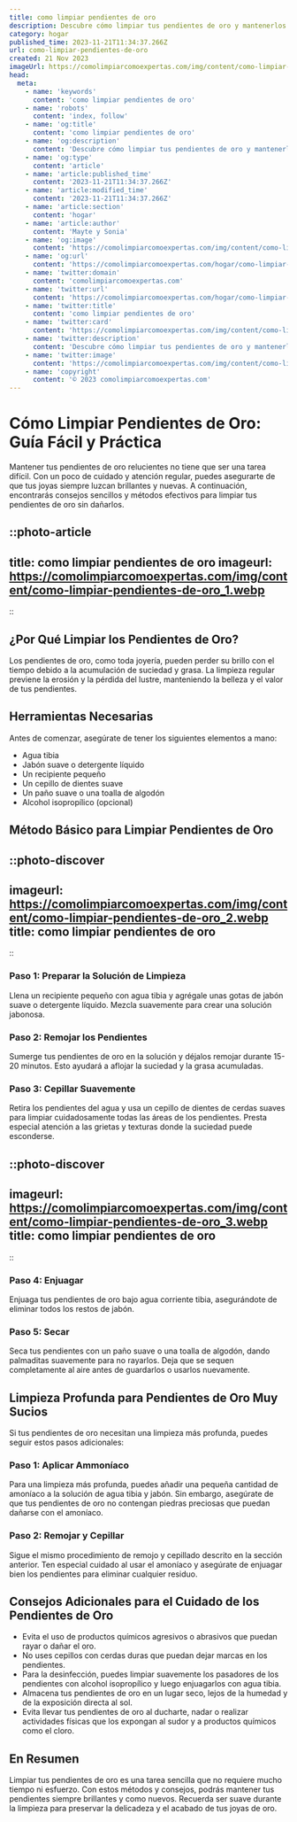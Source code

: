 ```yaml
---
title: como limpiar pendientes de oro
description: Descubre cómo limpiar tus pendientes de oro y mantenerlos brillantes con métodos seguros y efectivos. ¡Consejos prácticos para un brillo duradero!
category: hogar
published_time: 2023-11-21T11:34:37.266Z
url: como-limpiar-pendientes-de-oro
created: 21 Nov 2023
imageUrl: https://comolimpiarcomoexpertas.com/img/content/como-limpiar-pendientes-de-oro_1.webp
head:
  meta:
    - name: 'keywords'
      content: 'como limpiar pendientes de oro'
    - name: 'robots'
      content: 'index, follow'
    - name: 'og:title'
      content: 'como limpiar pendientes de oro'
    - name: 'og:description'
      content: 'Descubre cómo limpiar tus pendientes de oro y mantenerlos brillantes con métodos seguros y efectivos. ¡Consejos prácticos para un brillo duradero!'
    - name: 'og:type'
      content: 'article'
    - name: 'article:published_time'
      content: '2023-11-21T11:34:37.266Z'
    - name: 'article:modified_time'
      content: '2023-11-21T11:34:37.266Z'
    - name: 'article:section'
      content: 'hogar'
    - name: 'article:author'
      content: 'Mayte y Sonia'
    - name: 'og:image'
      content: 'https://comolimpiarcomoexpertas.com/img/content/como-limpiar-pendientes-de-oro_3.webp'
    - name: 'og:url'
      content: 'https://comolimpiarcomoexpertas.com/hogar/como-limpiar-pendientes-de-oro'
    - name: 'twitter:domain'
      content: 'comolimpiarcomoexpertas.com'
    - name: 'twitter:url'
      content: 'https://comolimpiarcomoexpertas.com/hogar/como-limpiar-pendientes-de-oro'
    - name: 'twitter:title'
      content: 'como limpiar pendientes de oro'
    - name: 'twitter:card'
      content: 'https://comolimpiarcomoexpertas.com/img/content/como-limpiar-pendientes-de-oro_3.webp'
    - name: 'twitter:description'
      content: 'Descubre cómo limpiar tus pendientes de oro y mantenerlos brillantes con métodos seguros y efectivos. ¡Consejos prácticos para un brillo duradero!'
    - name: 'twitter:image'
      content: 'https://comolimpiarcomoexpertas.com/img/content/como-limpiar-pendientes-de-oro_3.webp'
    - name: 'copyright'
      content: '© 2023 comolimpiarcomoexpertas.com'
---
```

# Cómo Limpiar Pendientes de Oro: Guía Fácil y Práctica

Mantener tus pendientes de oro relucientes no tiene que ser una tarea difícil. Con un poco de cuidado y atención regular, puedes asegurarte de que tus joyas siempre luzcan brillantes y nuevas. A continuación, encontrarás consejos sencillos y métodos efectivos para limpiar tus pendientes de oro sin dañarlos.

::photo-article
---
title: como limpiar pendientes de oro
imageurl: https://comolimpiarcomoexpertas.com/img/content/como-limpiar-pendientes-de-oro_1.webp
---
::

## ¿Por Qué Limpiar los Pendientes de Oro?

Los pendientes de oro, como toda joyería, pueden perder su brillo con el tiempo debido a la acumulación de suciedad y grasa. La limpieza regular previene la erosión y la pérdida del lustre, manteniendo la belleza y el valor de tus pendientes.

## Herramientas Necesarias

Antes de comenzar, asegúrate de tener los siguientes elementos a mano:

- Agua tibia
- Jabón suave o detergente líquido
- Un recipiente pequeño
- Un cepillo de dientes suave
- Un paño suave o una toalla de algodón
- Alcohol isopropílico (opcional)

## Método Básico para Limpiar Pendientes de Oro


::photo-discover
---
imageurl: https://comolimpiarcomoexpertas.com/img/content/como-limpiar-pendientes-de-oro_2.webp
title: como limpiar pendientes de oro
---
::

### Paso 1: Preparar la Solución de Limpieza

Llena un recipiente pequeño con agua tibia y agrégale unas gotas de jabón suave o detergente líquido. Mezcla suavemente para crear una solución jabonosa.

### Paso 2: Remojar los Pendientes

Sumerge tus pendientes de oro en la solución y déjalos remojar durante 15-20 minutos. Esto ayudará a aflojar la suciedad y la grasa acumuladas.

### Paso 3: Cepillar Suavemente

Retira los pendientes del agua y usa un cepillo de dientes de cerdas suaves para limpiar cuidadosamente todas las áreas de los pendientes. Presta especial atención a las grietas y texturas donde la suciedad puede esconderse.


::photo-discover
---
imageurl: https://comolimpiarcomoexpertas.com/img/content/como-limpiar-pendientes-de-oro_3.webp
title: como limpiar pendientes de oro
---
::

### Paso 4: Enjuagar

Enjuaga tus pendientes de oro bajo agua corriente tibia, asegurándote de eliminar todos los restos de jabón.

### Paso 5: Secar

Seca tus pendientes con un paño suave o una toalla de algodón, dando palmaditas suavemente para no rayarlos. Deja que se sequen completamente al aire antes de guardarlos o usarlos nuevamente.

## Limpieza Profunda para Pendientes de Oro Muy Sucios

Si tus pendientes de oro necesitan una limpieza más profunda, puedes seguir estos pasos adicionales:

### Paso 1: Aplicar Ammoníaco

Para una limpieza más profunda, puedes añadir una pequeña cantidad de amoníaco a la solución de agua tibia y jabón. Sin embargo, asegúrate de que tus pendientes de oro no contengan piedras preciosas que puedan dañarse con el amoníaco.

### Paso 2: Remojar y Cepillar

Sigue el mismo procedimiento de remojo y cepillado descrito en la sección anterior. Ten especial cuidado al usar el amoníaco y asegúrate de enjuagar bien los pendientes para eliminar cualquier residuo.

## Consejos Adicionales para el Cuidado de los Pendientes de Oro

- Evita el uso de productos químicos agresivos o abrasivos que puedan rayar o dañar el oro.
- No uses cepillos con cerdas duras que puedan dejar marcas en los pendientes.
- Para la desinfección, puedes limpiar suavemente los pasadores de los pendientes con alcohol isopropílico y luego enjuagarlos con agua tibia.
- Almacena tus pendientes de oro en un lugar seco, lejos de la humedad y de la exposición directa al sol.
- Evita llevar tus pendientes de oro al ducharte, nadar o realizar actividades físicas que los expongan al sudor y a productos químicos como el cloro.

## En Resumen 

Limpiar tus pendientes de oro es una tarea sencilla que no requiere mucho tiempo ni esfuerzo. Con estos métodos y consejos, podrás mantener tus pendientes siempre brillantes y como nuevos. Recuerda ser suave durante la limpieza para preservar la delicadeza y el acabado de tus joyas de oro.